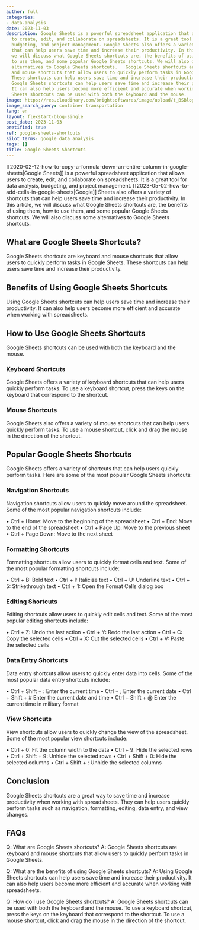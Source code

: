 ```yaml
---
author: full
categories:
- data-analysis
date: 2023-11-03
description: Google Sheets is a powerful spreadsheet application that allows users
  to create, edit, and collaborate on spreadsheets. It is a great tool for data analysis,
  budgeting, and project management. Google Sheets also offers a variety of shortcuts
  that can help users save time and increase their productivity. In this article,
  we will discuss what Google Sheets shortcuts are, the benefits of using them, how
  to use them, and some popular Google Sheets shortcuts. We will also discuss some
  alternatives to Google Sheets shortcuts.   Google Sheets shortcuts are keyboard
  and mouse shortcuts that allow users to quickly perform tasks in Google Sheets.
  These shortcuts can help users save time and increase their productivity.   Using
  Google Sheets shortcuts can help users save time and increase their productivity.
  It can also help users become more efficient and accurate when working with spreadsheets.   Google
  Sheets shortcuts can be used with both the keyboard and the mouse.
image: https://res.cloudinary.com/brightsoftwares/image/upload/t_BSBlogImage/v1/brightsoftwares.com.blog/tBRpPhRc3k0
image_search_query: container transportation
lang: en
layout: flexstart-blog-single
post_date: 2023-11-03
pretified: true
ref: google-sheets-shortcuts
silot_terms: google data analysis
tags: []
title: Google Sheets Shortcuts
---
```


[[2020-02-12-how-to-copy-a-formula-down-an-entire-column-in-google-sheets|Google Sheets]] is a powerful spreadsheet application that allows users to create, edit, and collaborate on spreadsheets. It is a great tool for data analysis, budgeting, and project management. [[2023-05-02-how-to-add-cells-in-google-sheets|Google]] Sheets also offers a variety of shortcuts that can help users save time and increase their productivity. In this article, we will discuss what Google Sheets shortcuts are, the benefits of using them, how to use them, and some popular Google Sheets shortcuts. We will also discuss some alternatives to Google Sheets shortcuts. 

## What are Google Sheets Shortcuts? 

Google Sheets shortcuts are keyboard and mouse shortcuts that allow users to quickly perform tasks in Google Sheets. These shortcuts can help users save time and increase their productivity. 

## Benefits of Using Google Sheets Shortcuts 

Using Google Sheets shortcuts can help users save time and increase their productivity. It can also help users become more efficient and accurate when working with spreadsheets. 

## How to Use Google Sheets Shortcuts 

Google Sheets shortcuts can be used with both the keyboard and the mouse. 

### Keyboard Shortcuts 

Google Sheets offers a variety of keyboard shortcuts that can help users quickly perform tasks. To use a keyboard shortcut, press the keys on the keyboard that correspond to the shortcut. 

### Mouse Shortcuts 

Google Sheets also offers a variety of mouse shortcuts that can help users quickly perform tasks. To use a mouse shortcut, click and drag the mouse in the direction of the shortcut. 

## Popular Google Sheets Shortcuts 

Google Sheets offers a variety of shortcuts that can help users quickly perform tasks. Here are some of the most popular Google Sheets shortcuts: 

### Navigation Shortcuts 

Navigation shortcuts allow users to quickly move around the spreadsheet. Some of the most popular navigation shortcuts include: 

• Ctrl + Home: Move to the beginning of the spreadsheet 
• Ctrl + End: Move to the end of the spreadsheet 
• Ctrl + Page Up: Move to the previous sheet 
• Ctrl + Page Down: Move to the next sheet 

### Formatting Shortcuts 

Formatting shortcuts allow users to quickly format cells and text. Some of the most popular formatting shortcuts include: 

• Ctrl + B: Bold text 
• Ctrl + I: Italicize text 
• Ctrl + U: Underline text 
• Ctrl + 5: Strikethrough text 
• Ctrl + 1: Open the Format Cells dialog box 

### Editing Shortcuts 

Editing shortcuts allow users to quickly edit cells and text. Some of the most popular editing shortcuts include: 

• Ctrl + Z: Undo the last action 
• Ctrl + Y: Redo the last action 
• Ctrl + C: Copy the selected cells 
• Ctrl + X: Cut the selected cells 
• Ctrl + V: Paste the selected cells 

### Data Entry Shortcuts 

Data entry shortcuts allow users to quickly enter data into cells. Some of the most popular data entry shortcuts include: 

• Ctrl + Shift + : Enter the current time 
• Ctrl + ; Enter the current date 
• Ctrl + Shift + # Enter the current date and time 
• Ctrl + Shift + @ Enter the current time in military format 

### View Shortcuts 

View shortcuts allow users to quickly change the view of the spreadsheet. Some of the most popular view shortcuts include: 

• Ctrl + 0: Fit the column width to the data 
• Ctrl + 9: Hide the selected rows 
• Ctrl + Shift + 9: Unhide the selected rows 
• Ctrl + Shift + 0: Hide the selected columns 
• Ctrl + Shift + : Unhide the selected columns 

## Conclusion 

Google Sheets shortcuts are a great way to save time and increase productivity when working with spreadsheets. They can help users quickly perform tasks such as navigation, formatting, editing, data entry, and view changes.

## FAQs 

Q: What are Google Sheets shortcuts? 
A: Google Sheets shortcuts are keyboard and mouse shortcuts that allow users to quickly perform tasks in Google Sheets. 

Q: What are the benefits of using Google Sheets shortcuts? 
A: Using Google Sheets shortcuts can help users save time and increase their productivity. It can also help users become more efficient and accurate when working with spreadsheets. 

Q: How do I use Google Sheets shortcuts? 
A: Google Sheets shortcuts can be used with both the keyboard and the mouse. To use a keyboard shortcut, press the keys on the keyboard that correspond to the shortcut. To use a mouse shortcut, click and drag the mouse in the direction of the shortcut.